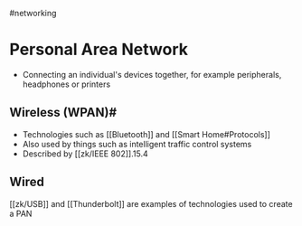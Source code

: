 #networking
# Personal Area Network
- Connecting an individual's devices together, for example peripherals, headphones or printers

## Wireless (WPAN)#
- Technologies such as [[Bluetooth]] and [[Smart Home#Protocols]]
- Also used by things such as intelligent traffic control systems
- Described by [[zk/IEEE 802]].15.4

## Wired
[[zk/USB]] and [[Thunderbolt]] are examples of technologies used to create a PAN